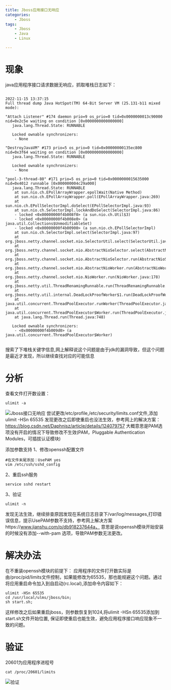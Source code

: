 ```yaml
---
title: Jboss应用接口无响应
categories: 
	- Jboss
tags: 
	- Jboss
	- Java
	- Linux

---
```


# <span id="inline-blue">现象</span> 
java应用程序接口请求数据无响应，抓取堆栈日志如下：

```shell

2022-11-15 13:37:15
Full thread dump Java HotSpot(TM) 64-Bit Server VM (25.131-b11 mixed mode):

"Attach Listener" #174 daemon prio=9 os_prio=0 tid=0x0000000013c90000 nid=0x2c5e waiting on condition [0x0000000000000000]
   java.lang.Thread.State: RUNNABLE

   Locked ownable synchronizers:
	- None

"DestroyJavaVM" #173 prio=5 os_prio=0 tid=0x00000000135ec800 nid=0x3f64 waiting on condition [0x0000000000000000]
   java.lang.Thread.State: RUNNABLE

   Locked ownable synchronizers:
	- None

"pool-3-thread-80" #171 prio=5 os_prio=0 tid=0x0000000015635000 nid=0x4012 runnable [0x000000004c29a000]
   java.lang.Thread.State: RUNNABLE
	at sun.nio.ch.EPollArrayWrapper.epollWait(Native Method)
	at sun.nio.ch.EPollArrayWrapper.poll(EPollArrayWrapper.java:269)
	at sun.nio.ch.EPollSelectorImpl.doSelect(EPollSelectorImpl.java:93)
	at sun.nio.ch.SelectorImpl.lockAndDoSelect(SelectorImpl.java:86)
	- locked <0x00000000f4b008f0> (a sun.nio.ch.Util$3)
	- locked <0x00000000f4b008e0> (a java.util.Collections$UnmodifiableSet)
	- locked <0x00000000f4b00900> (a sun.nio.ch.EPollSelectorImpl)
	at sun.nio.ch.SelectorImpl.select(SelectorImpl.java:97)
	at org.jboss.netty.channel.socket.nio.SelectorUtil.select(SelectorUtil.java:68)
	at org.jboss.netty.channel.socket.nio.AbstractNioSelector.select(AbstractNioSelector.java:434)
	at org.jboss.netty.channel.socket.nio.AbstractNioSelector.run(AbstractNioSelector.java:212)
	at org.jboss.netty.channel.socket.nio.AbstractNioWorker.run(AbstractNioWorker.java:89)
	at org.jboss.netty.channel.socket.nio.NioWorker.run(NioWorker.java:178)
	at org.jboss.netty.util.ThreadRenamingRunnable.run(ThreadRenamingRunnable.java:108)
	at org.jboss.netty.util.internal.DeadLockProofWorker$1.run(DeadLockProofWorker.java:42)
	at java.util.concurrent.ThreadPoolExecutor.runWorker(ThreadPoolExecutor.java:1142)
	at java.util.concurrent.ThreadPoolExecutor$Worker.run(ThreadPoolExecutor.java:617)
	at java.lang.Thread.run(Thread.java:748)

   Locked ownable synchronizers:
	- <0x00000000f4b009d0> (a java.util.concurrent.ThreadPoolExecutor$Worker)
	
```


搜索了下堆栈关键字信息,网上解释说这个问题是由于jdk的漏洞导致，但这个问题是最近才发现，所以继续查找对应的可能信息

# <span id="inline-blue">分析</span> 
查看文件打开数设置：
```shell
ulimit -a
```
![Jboss接口无响应](/images/Jboss/20221117_Jboss_001.png)
尝试更改/etc/profile,/etc/security/limits.conf文件,添加ulimit -HSn 65535
发现更改之后即使重启也没法生效，参考网上的解决方案：https://blog.csdn.net/Daphnisz/article/details/124079757
大概意思是PAM选项没有开启的情况下导致修改不生效(PAM，Pluggable Authentication Modules，可插拔认证模块)

添加参数支持
1、修改openssh配置文件

```shell
#在文件末尾添加：UsePAM yes
vim /etc/ssh/sshd_config

```
2、重启ssh服务

```shell
service sshd restart
```
3、验证

```shell
ulimit -n
```

发现无法生效，继续排查原因发现在系统日志目录下/var/log/messages,打印错误信息，提示UsePAM参数不支持，参考网上解决方案https://www.jianshu.com/p/db918237644a，
意思是说openssh模块开始安装的时候没有添加--with-pam 选项，导致PAM参数无法更改。

# <span id="inline-blue">解决办法</span> 
在不重装openssh模块的前提下：
应用程序的文件打开数实际是由/proc/pid/limits文件控制，如果能修改为65535，那也能规避这个问题。通过将应用重启命令加入到自启动(rc.local),添加命令内容如下：

```shell
ulimit -HSn 65535
cd /usr/local/ulms/jboss/bin;
sh start.sh;
```

这样修改之后如果重启jboss，则参数恢复到1024,将ulimit -HSn 65535添加到start.sh文件开始位置,
保证即使重启也能生效，避免应用程序接口响应现象不一致的问题。

# <span id="inline-blue">验证</span> 
20601为应用程序进程号

```shell
cat /proc/20601/limits
```

![验证](/images/Jboss/20221117_Jboss_002.png)








